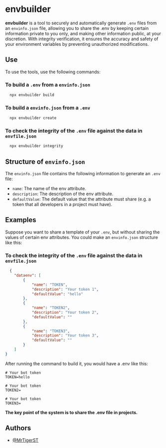 # envbuilder

**envbuilder** is a tool to securely and automatically generate `.env` files from an `envinfo.json` file, allowing you to share the .env by keeping certain information private to you only, and making other information public, at your discretion. With integrity verification, it ensures the accuracy and safety of your environment variables by preventing unauthorized modifications.

## Use

To use the tools, use the following commands:


### To build a `.env` from a `envinfo.json`
```bash
  npx envbuilder build
```

### To build a `envinfo.json` from a `.env`
```bash
  npx envbuilder create
```

### To check the integrity of the `.env` file against the data in `envfile.json`
```bash
  npx envbuilder integrity
```
## Structure of `envinfo.json`

The `envinfo.json` file contains the following information to generate an `.env` file:

- `name`: The name of the env attribute.
- `description`: The description of the env attribute.
- `defaultValue`: The default value that the attribute must share (e.g. a token that all developers in a project must have).
## Examples

Suppose you want to share a template of your `.env`, but without sharing the values ​​of certain env attributes. You could make an `envinfo.json` structure like this:

### To check the integrity of the `.env` file against the data in `envfile.json`
```json
  {
    "dataenv": [
        {
            "name": "TOKEN",
            "description": "Your token 1",
            "defaultValue": "hello"
        },
        {
            "name": "TOKEN2",
            "description": "Your token 2",
            "defaultValue": ""
        },
        {
            "name": "TOKEN3",
            "description": "Your token 3",
            "defaultValue": ""
        }
    ]
}
```

After running the command to build it, you would have a .env like this:
```env
# Your bot token
TOKEN=hello

# Your bot token
TOKEN2=

# Your bot token
TOKEN3=
```

**The key point of the system is to share the .env file in projects.**
## Authors

- [@MrTigerST](https://www.github.com/MrTigerST)